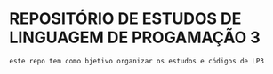 # REPOSITÓRIO DE ESTUDOS DE LINGUAGEM DE PROGAMAÇÃO 3

    este repo tem como bjetivo organizar os estudos e códigos de LP3